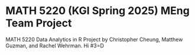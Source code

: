 # MATH 5220 (KGI Spring 2025) MEng Team Project
MATH 5220 Data Analytics in R Project by Christopher Cheung, Matthew Guzman, and Rachel Wehrman.
Hi
#3=D